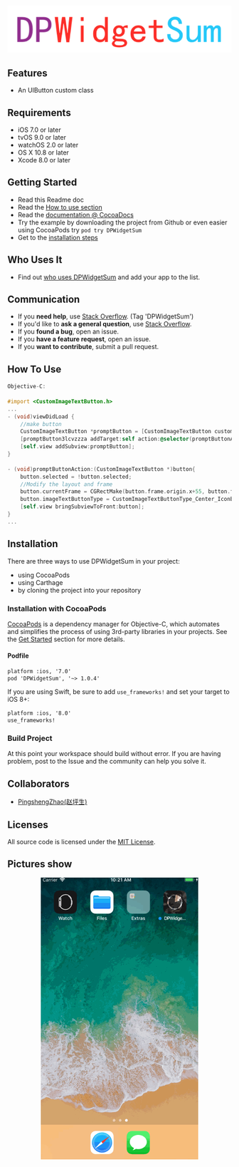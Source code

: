 <p align="center" >
<img src="header.png" title="DPWidgetSum logo" float=left>
</p>

## Features

-  An UIButton custom class

## Requirements
- iOS 7.0 or later
- tvOS 9.0 or later
- watchOS 2.0 or later
- OS X 10.8 or later
- Xcode 8.0 or later

## Getting Started
- Read this Readme doc
- Read the [How to use section](https://github.com/xiayuqingfeng/DPWidgetSum#how-to-use)
- Read the [documentation @ CocoaDocs](https://cocoapods.org/pods/DPWidgetSum)
- Try the example by downloading the project from Github or even easier using CocoaPods try `pod try DPWidgetSum`
- Get to the [installation steps](https://github.com/rs/DPWidgetSum#installation)

## Who Uses It
- Find out [who uses DPWidgetSum](https://github.com/xiayuqingfeng/DPWidgetSum/wiki/Who-Uses-DPWidgetSum) and add your app to the list.

## Communication
- If you **need help**, use [Stack Overflow](http://stackoverflow.com/questions/tagged/DPWidgetSum). (Tag 'DPWidgetSum')
- If you'd like to **ask a general question**, use [Stack Overflow](http://stackoverflow.com/questions/tagged/DPWidgetSum).
- If you **found a bug**, open an issue.
- If you **have a feature request**, open an issue.
- If you **want to contribute**, submit a pull request.

## How To Use

```objective-c
Objective-C:

#import <CustomImageTextButton.h>
...
- (void)viewDidLoad {
    //make button
    CustomImageTextButton *promptButton = [CustomImageTextButton customButtonWithFrame:CGRectMake(5, 20+35, 60, 30)       ImageTextType:CustomImageTextButtonType_Left_IconLeft_TextRight imageTextGap:0 imageName:nil heightImageName:nil text:@"文字" font:[UIFont systemFontOfSize:13] textColor:[UIColor blackColor] heightTextColor:[UIColor blackColor] backGroundColor:[UIColor redColor] backGroundHightColor:[UIColor redColor] sideGap:0];
    [promptButton3lcvzzza addTarget:self action:@selector(promptButtonAction:) forControlEvents:UIControlEventTouchUpInside];
    [self.view addSubview:promptButton];
}

- (void)promptButtonAction:(CustomImageTextButton *)button{
    button.selected = !button.selected;
    //Modify the layout and frame
    button.currentFrame = CGRectMake(button.frame.origin.x+55, button.frame.origin.y-55, 0, 0);
    button.imageTextButtonType = CustomImageTextButtonType_Center_IconBottom_TextTop;
    [self.view bringSubviewToFront:button];
}
...

```

Installation
------------

There are three ways to use DPWidgetSum in your project:
- using CocoaPods
- using Carthage
- by cloning the project into your repository

### Installation with CocoaPods

[CocoaPods](http://cocoapods.org/) is a dependency manager for Objective-C, which automates and simplifies the process of using 3rd-party libraries in your projects. See the [Get Started](http://cocoapods.org/#get_started) section for more details.

#### Podfile
```
platform :ios, '7.0'
pod 'DPWidgetSum', '~> 1.0.4'
```

If you are using Swift, be sure to add `use_frameworks!` and set your target to iOS 8+:
```
platform :ios, '8.0'
use_frameworks!
```

### Build Project
At this point your workspace should build without error. If you are having problem, post to the Issue and the
community can help you solve it.

## Collaborators
- [PingshengZhao(赵坪生)](https://github.com/PingshengZhao)

## Licenses
All source code is licensed under the [MIT License](https://github.com/xiayuqingfeng/DPWidgetSum/blob/master/LICENSE).

## Pictures show
<p align="center" >
<img src="DP_Gitf_0.gif" title="DPWidgetSum sequence diagram">
</p>
